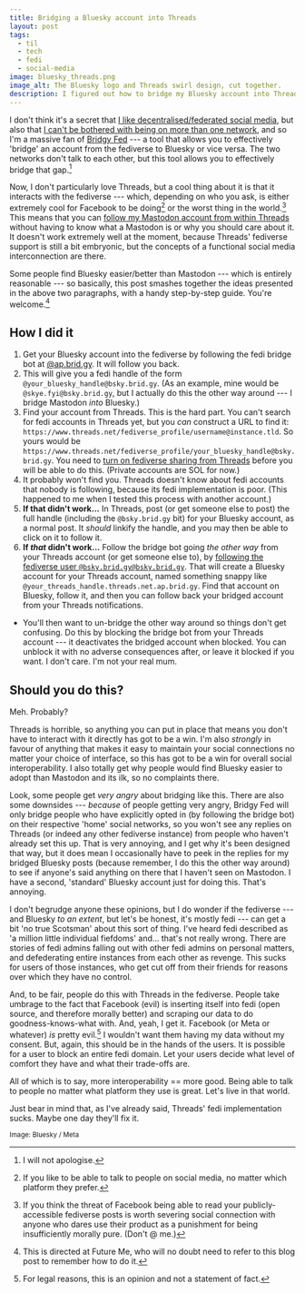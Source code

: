```yaml
---
title: Bridging a Bluesky account into Threads
layout: post
tags:
  - til
  - tech
  - fedi
  - social-media
image: bluesky_threads.png
image_alt: The Bluesky logo and Threads swirl design, cut together.
description: I figured out how to bridge my Bluesky account into Threads. It went "fine".
---
```


I don't think it's a secret that [I like decentralised/federated social media](https://tilde.zone/@skylar), but also that [I can't be bothered with being on more than one network](https://bsky.app/profile/also.skye.fyi/post/3lbey7glwms2z), and so I'm a massive fan of [Bridgy Fed](https://fed.brid.gy) --- a tool that allows you to effectively 'bridge' an account from the fediverse to Bluesky or vice versa. The two networks don't talk to each other, but this tool allows you to effectively bridge that gap.[^1]

Now, I don't particularly love Threads, but a cool thing about it is that it interacts with the fediverse --- which, depending on who you ask, is either extremely cool for Facebook to be doing[^2] or the worst thing in the world.[^3] This means that you can [follow my Mastodon account from within Threads](https://www.threads.net/fediverse_profile/skylar@tilde.zone) without having to know what a Mastodon is or why you should care about it. It doesn't work extremely well at the moment, because Threads' fediverse support is still a bit embryonic, but the concepts of a functional social media interconnection are there.

Some people find Bluesky easier/better than Mastodon --- which is entirely reasonable --- so basically, this post smashes together the ideas presented in the above two paragraphs, with a handy step-by-step guide. You're welcome.[^4]

## How I did it

1. Get your Bluesky account into the fediverse by following the fedi bridge bot at [@ap.brid.gy](https://bsky.app/profile/ap.brid.gy). It will follow you back.
2. This will give you a fedi handle of the form `@your_bluesky_handle@bsky.brid.gy`. (As an example, mine would be `@skye.fyi@bsky.brid.gy`, but I actually do this the other way around --- I bridge Mastodon _into_ Bluesky.)
3. Find your account from Threads. This is the hard part. You can't search for fedi accounts in Threads yet, but you _can_ construct a URL to find it: `https://www.threads.net/fediverse_profile/username@instance.tld`. So yours would be `https://www.threads.net/fediverse_profile/your_bluesky_handle@bsky.brid.gy`. You need to [turn on fediverse sharing from Threads](https://www.facebook.com/help/instagram/760878905943039/) before you will be able to do this. (Private accounts are SOL for now.)
4. It probably won't find you. Threads doesn't know about fedi accounts that nobody is following, because its fedi implementation is poor. (This happened to me when I tested this process with another account.)
5. **If that didn't work...** In Threads, post (or get someone else to post) the full handle (including the `@bsky.brid.gy` bit) for your Bluesky account, as a normal post. It _should_ linkify the handle, and you may then be able to click on it to follow it.
6. **If _that_ didn't work...** Follow the bridge bot going _the other way_ from your Threads account (or get someone else to), by [following the fediverse user `@bsky.brid.gy@bsky.brid.gy`](https://www.threads.net/fediverse_profile/bsky.brid.gy@bsky.brid.gy). That will create a Bluesky account for your Threads account, named something snappy like `@your_threads_handle.threads.net.ap.brid.gy`. Find that account on Bluesky, follow it, and then you can follow back your bridged account from your Threads notifications.
  * You'll then want to un-bridge the other way around so things don't get confusing. Do this by blocking the bridge bot from your Threads account --- it deactivates the bridged account when blocked. You can unblock it with no adverse consequences after, or leave it blocked if you want. I don't care. I'm not your real mum.

## Should you do this?

Meh. Probably?

Threads is horrible, so anything you can put in place that means you don't have to interact with it directly has got to be a win. I'm also _strongly_ in favour of anything that makes it easy to maintain your social connections no matter your choice of interface, so this has got to be a win for overall social interoperability. I also totally get why people would find Bluesky easier to adopt than Mastodon and its ilk, so no complaints there.

Look, some people get _very angry_ about bridging like this. There are also some downsides --- _because_ of people getting very angry, Bridgy Fed will only bridge people who have explicitly opted in (by following the bridge bot) on their respective 'home' social networks, so you won't see any replies on Threads (or indeed any other fediverse instance) from people who haven't already set this up. That is very annoying, and I get why it's been designed that way, but it does mean I occasionally have to peek in the replies for my bridged Bluesky posts (because remember, I do this the other way around) to see if anyone's said anything on there that I haven't seen on Mastodon. I have a second, 'standard' Bluesky account just for doing this. That's annoying.

I don't begrudge anyone these opinions, but I do wonder if the fediverse --- and Bluesky _to an extent_, but let's be honest, it's mostly fedi --- can get a bit 'no true Scotsman' about this sort of thing. I've heard fedi described as 'a million little individual fiefdoms' and... that's not really wrong. There are stories of fedi admins falling out with other fedi admins on personal matters, and defederating entire instances from each other as revenge. This sucks for users of those instances, who get cut off from their friends for reasons over which they have no control.

And, to be fair, people do this with Threads in the fediverse. People take umbrage to the fact that Facebook (evil) is inserting itself into fedi (open source, and therefore morally better) and scraping our data to do goodness-knows-what with. And, yeah, I get it. Facebook (or Meta or whatever) _is_ pretty evil.[^5] I wouldn't want them having my data without my consent. But, again, this should be in the hands of the users. It is possible for a user to block an entire fedi domain. Let your users decide what level of comfort they have and what their trade-offs are.

All of which is to say, more interoperability == more good. Being able to talk to people no matter what platform they use is great. Let's live in that world.

Just bear in mind that, as I've already said, Threads' fedi implementation sucks. Maybe one day they'll fix it.


<small>Image: Bluesky / Meta</small>


[^1]: I will not apologise.
[^2]: If you like to be able to talk to people on social media, no matter which platform they prefer.
[^3]: If you think the threat of Facebook being able to read your publicly-accessible fediverse posts is worth severing social connection with anyone who dares use their product as a punishment for being insufficiently morally pure. (Don't @ me.)
[^4]: This is directed at Future Me, who will no doubt need to refer to this blog post to remember how to do it.
[^5]: For legal reasons, this is an opinion and not a statement of fact.
